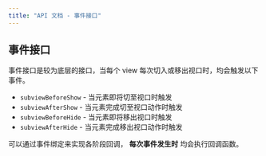 ```yaml
---
title: "API 文档 - 事件接口"
---
```


## 事件接口<a name="event-api"></a>

事件接口是较为底层的接口，当每个 view 每次切入或移出视口时，均会触发以下事件。

* `subviewBeforeShow` - 当元素即将切至视口时触发
* `subviewAfterShow` - 当元素完成切至视口动作时触发
* `subviewBeforeHide` - 当元素即将移出视口时触发
* `subviewAfterHide` - 当元素完成移出视口动作时触发

可以通过事件绑定来实现各阶段回调， **每次事件发生时** 均会执行回调函数。
